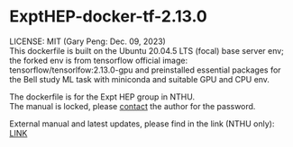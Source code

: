 # ExptHEP-docker-tf-2.13.0

LICENSE: MIT (Gary Peng: Dec. 09, 2023)\
This dockerfile is built on the Ubuntu 20.04.5 LTS (focal) base server env; the forked env is from tensorflow official image: tensorflow/tensorlfow:2.13.0-gpu and preinstalled essential packages for the Bell study ML task with miniconda and suitable GPU and CPU env.

The dockerfile is for the Expt HEP group in NTHU.\
The manual is locked, please [contact](yygarypeng@gapp.nthu.edu.tw) the author for the password.

External manual and latest updates, please find in the link (NTHU only): [LINK](https://docs.google.com/document/d/1HLOuoJij5l0pW-G8gDc7wAotvCSb8Kj8NeDmktPIDi0/edit?usp=sharing)
